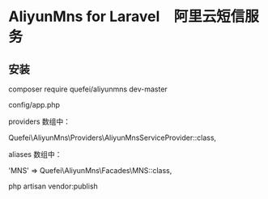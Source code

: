 # AliyunMns for Laravel　阿里云短信服务    

## 安装    

composer require quefei/aliyunmns dev-master    


config/app.php    

providers 数组中：    

Quefei\AliyunMns\Providers\AliyunMnsServiceProvider::class,    


aliases 数组中：    

'MNS' => Quefei\AliyunMns\Facades\MNS::class,    

php artisan vendor:publish    
